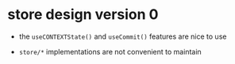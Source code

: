 # store design version 0

- the `useCONTEXTState()` and `useCommit()` features are nice to use

- `store/*` implementations are not convenient to maintain
